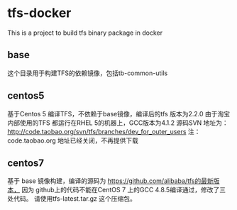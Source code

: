 # tfs-docker
This is a project to build tfs binary package in docker

## base
这个目录用于构建TFS的依赖镜像，包括tb-common-utils

## centos5
基于Centos 5 编译TFS，不依赖于base镜像，编译后的tfs 版本为2.2.0
由于淘宝内部使用的TFS 都运行在RHEL 5的机器上，GCC版本为4.1.2
源码SVN 地址为：http://code.taobao.org/svn/tfs/branches/dev_for_outer_users
注：code.taobao.org 地址已经关闭，不再提供下载

## centos7
基于 base 镜像构建，编译的源码为 https://github.com/alibaba/tfs的最新版本，
因为 github上的代码不能在CentOS 7 上的GCC 4.8.5编译通过，修改了三处代码。
请使用tfs-latest.tar.gz 这个压缩包。
